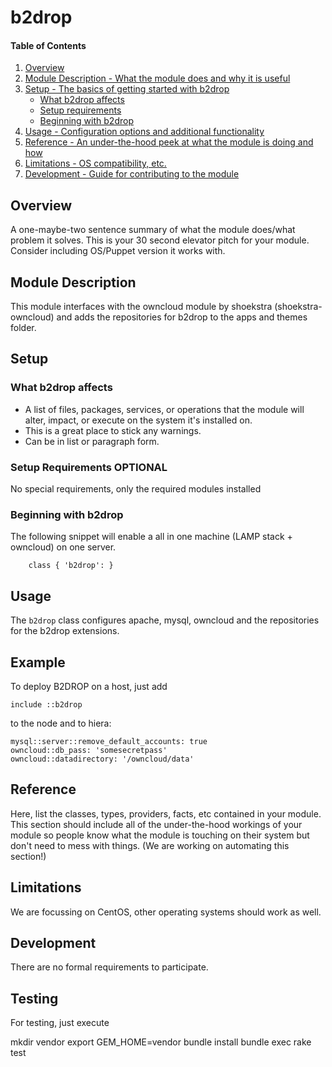 # b2drop

#### Table of Contents

1. [Overview](#overview)
2. [Module Description - What the module does and why it is useful](#module-description)
3. [Setup - The basics of getting started with b2drop](#setup)
    * [What b2drop affects](#what-b2drop-affects)
    * [Setup requirements](#setup-requirements)
    * [Beginning with b2drop](#beginning-with-b2drop)
4. [Usage - Configuration options and additional functionality](#usage)
5. [Reference - An under-the-hood peek at what the module is doing and how](#reference)
5. [Limitations - OS compatibility, etc.](#limitations)
6. [Development - Guide for contributing to the module](#development)

## Overview

A one-maybe-two sentence summary of what the module does/what problem it solves.
This is your 30 second elevator pitch for your module. Consider including
OS/Puppet version it works with.

## Module Description

This module interfaces with the owncloud module by shoekstra (shoekstra-owncloud) and
adds the repositories for b2drop to the apps and themes folder.

## Setup

### What b2drop affects

* A list of files, packages, services, or operations that the module will alter,
  impact, or execute on the system it's installed on.
* This is a great place to stick any warnings.
* Can be in list or paragraph form.

### Setup Requirements **OPTIONAL**

No special requirements, only the required modules installed

### Beginning with b2drop

The following snippet will enable a all in one machine (LAMP stack + owncloud) on one server.
```puppet
    class { 'b2drop': }
```

## Usage

The `b2drop` class configures apache, mysql, owncloud and the repositories for the b2drop extensions.

## Example

To deploy B2DROP on a host, just add 
```
include ::b2drop
```
to the node and to hiera:
```
mysql::server::remove_default_accounts: true
owncloud::db_pass: 'somesecretpass'
owncloud::datadirectory: '/owncloud/data'
```

## Reference

Here, list the classes, types, providers, facts, etc contained in your module.
This section should include all of the under-the-hood workings of your module so
people know what the module is touching on their system but don't need to mess
with things. (We are working on automating this section!)

## Limitations

We are focussing on CentOS, other operating systems should work as well.

## Development

There are no formal requirements to participate.

## Testing

For testing, just execute 

mkdir vendor
export GEM_HOME=vendor
bundle install
bundle exec rake test